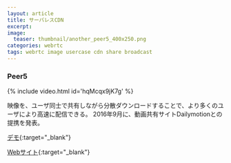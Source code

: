 ```yaml
---
layout: article
title: サーバレスCDN
excerpt: 
image:
  teaser: thumbnail/another_peer5_400x250.png
categories: webrtc
tags: webrtc image usercase cdn share broadcast
---
```


### Peer5

{% include video.html id='hqMcqx9jK7g' %}

映像を、ユーザ同士で共有しながら分散ダウンロードすることで、より多くのユーザにより高速に配信できる。
2016年9月に、動画共有サイトDailymotionとの提携を発表。

[デモ](https://www.peer5.com/demo){:target="_blank"}

[Webサイト](https://www.peer5.com){:target="_blank"}
